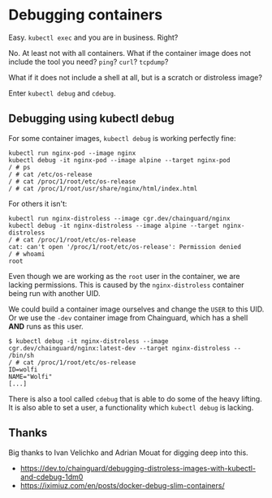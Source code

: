 # Debugging containers

Easy. `kubectl exec` and you are in business. Right?

No. At least not with all containers. What if the container image does not
include the tool you need? `ping`? `curl`? `tcpdump`?

What if it does not include a shell at all, but is a scratch or distroless
image?

Enter `kubectl debug` and `cdebug`.

## Debugging using kubectl debug

For some container images, `kubectl debug` is working perfectly fine:

```
kubectl run nginx-pod --image nginx
kubectl debug -it nginx-pod --image alpine --target nginx-pod
/ # ps
/ # cat /etc/os-release
/ # cat /proc/1/root/etc/os-release
/ # cat /proc/1/root/usr/share/nginx/html/index.html
```

For others it isn't:

```
kubectl run nginx-distroless --image cgr.dev/chainguard/nginx
kubectl debug -it nginx-distroless --image alpine --target nginx-distroless
/ # cat /proc/1/root/etc/os-release
cat: can't open '/proc/1/root/etc/os-release': Permission denied
/ # whoami
root
```

Even though we are working as the `root` user in the container, we are lacking
permissions. This is caused by the `nginx-distroless` container being run with
another UID.

We could build a container image ourselves and change the `USER` to this UID. Or
we use the `-dev` container image from Chainguard, which has a shell **AND**
runs as this user.

```
$ kubectl debug -it nginx-distroless --image cgr.dev/chainguard/nginx:latest-dev --target nginx-distroless -- /bin/sh
/ # cat /proc/1/root/etc/os-release
ID=wolfi
NAME="Wolfi"
[...]
```

There is also a tool called `cdebug` that is able to do some of the heavy
lifting. It is also able to set a user, a functionality which `kubectl debug` is
lacking.

## Thanks

Big thanks to Ivan Velichko and Adrian Mouat for digging deep into this.

* https://dev.to/chainguard/debugging-distroless-images-with-kubectl-and-cdebug-1dm0
* https://iximiuz.com/en/posts/docker-debug-slim-containers/
